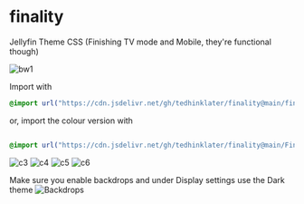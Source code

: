 # finality
Jellyfin Theme CSS (Finishing TV mode and Mobile, they're functional though)

![bw1](https://i.imgur.com/kwQ1unx.png)

Import with

```css
@import url("https://cdn.jsdelivr.net/gh/tedhinklater/finality@main/finality.css");

```

or, import the colour version with

```css

@import url("https://cdn.jsdelivr.net/gh/tedhinklater/finality@main/Finality-Coloured.css");

```

![c3](https://i.imgur.com/vWYbwnU.png)
![c4](https://i.imgur.com/pGZNUqS.png)
![c5](https://i.imgur.com/W2eNzXG.png)
![c6](https://i.imgur.com/SsVy290.png)

Make sure you enable backdrops and under Display settings use the Dark theme
![Backdrops](https://i.imgur.com/18D9IO3.png)

